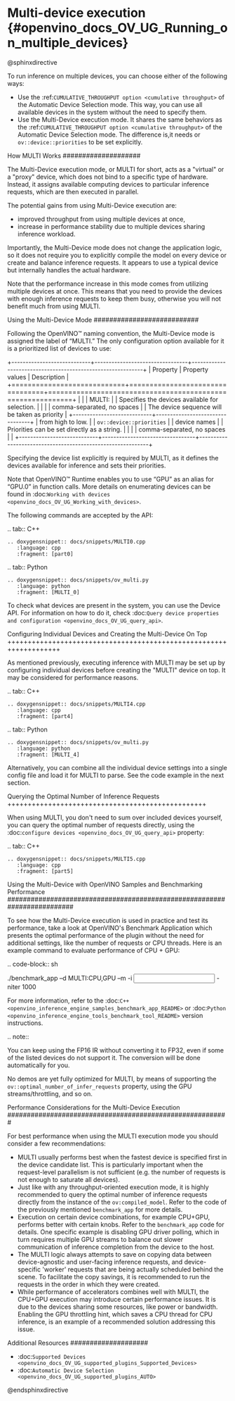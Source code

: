 # Multi-device execution {#openvino_docs_OV_UG_Running_on_multiple_devices}

@sphinxdirective

To run inference on multiple devices, you can choose either of the following ways:

- Use the :ref:`CUMULATIVE_THROUGHPUT option <cumulative throughput>` of the Automatic Device Selection mode. This way, you can use all available devices in the system without the need to specify them.
- Use the Multi-Device execution mode. It shares the same behaviors as the :ref:`CUMULATIVE_THROUGHPUT option <cumulative throughput>` of the Automatic Device Selection mode. The difference is,it needs <device list> or ``ov::device::priorities`` to be set explicitly.

How MULTI Works
####################

The Multi-Device execution mode, or MULTI for short, acts as a "virtual" or a "proxy" device, which does not bind to a specific type of hardware. Instead, it assigns available computing devices to particular inference requests, which are then executed in parallel.

The potential gains from using Multi-Device execution are:

* improved throughput from using multiple devices at once,
* increase in performance stability due to multiple devices sharing inference workload.

Importantly, the Multi-Device mode does not change the application logic, so it does not require you to explicitly compile the model on every device or create and balance inference requests. It appears to use a typical device but internally handles the actual hardware.

Note that the performance increase in this mode comes from utilizing multiple devices at once. This means that you need to provide the devices with enough inference requests to keep them busy, otherwise you will not benefit much from using MULTI.


Using the Multi-Device Mode
###########################

Following the OpenVINO™ naming convention, the Multi-Device mode is assigned the label of “MULTI.” The only configuration option available for it is a prioritized list of devices to use:


+----------------------------+---------------------------------+------------------------------------------------------------+
| Property                   | Property values                 | Description                                                |
+============================+=================================+============================================================+
| <device list>              | | MULTI: <device names>         | | Specifies the devices available for selection.           |
|                            | | comma-separated, no spaces    | | The device sequence will be taken as priority            |
+----------------------------+---------------------------------+ | from high to low.                                        |
| ``ov::device::priorities`` | | device names                  | | Priorities can be set directly as a string.              |
|                            | | comma-separated, no spaces    |                                                            |
+----------------------------+---------------------------------+------------------------------------------------------------+


Specifying the device list explicitly is required by MULTI, as it defines the devices available for inference and sets their priorities.

Note that OpenVINO™ Runtime enables you to use “GPU” as an alias for “GPU.0” in function calls. More details on enumerating devices can be found in :doc:`Working with devices <openvino_docs_OV_UG_Working_with_devices>`.

The following commands are accepted by the API:


.. tab:: C++

    .. doxygensnippet:: docs/snippets/MULTI0.cpp
       :language: cpp
       :fragment: [part0]

.. tab:: Python

    .. doxygensnippet:: docs/snippets/ov_multi.py
       :language: python
       :fragment: [MULTI_0]


To check what devices are present in the system, you can use the Device API. For information on how to do it, check :doc:`Query device properties and configuration <openvino_docs_OV_UG_query_api>`.


Configuring Individual Devices and Creating the Multi-Device On Top
+++++++++++++++++++++++++++++++++++++++++++++++++++++++++++++++++++

As mentioned previously, executing inference with MULTI may be set up by configuring individual devices before creating the "MULTI" device on top. It may be considered for performance reasons.


.. tab:: C++

    .. doxygensnippet:: docs/snippets/MULTI4.cpp
       :language: cpp
       :fragment: [part4]

.. tab:: Python

    .. doxygensnippet:: docs/snippets/ov_multi.py
       :language: python
       :fragment: [MULTI_4]


Alternatively, you can combine all the individual device settings into a single config file and load it for MULTI to parse. See the code example in the next section.

Querying the Optimal Number of Inference Requests
+++++++++++++++++++++++++++++++++++++++++++++++++

When using MULTI, you don't need to sum over included devices yourself, you can query the optimal number of requests directly,
using the :doc:`configure devices <openvino_docs_OV_UG_query_api>` property:


.. tab:: C++

    .. doxygensnippet:: docs/snippets/MULTI5.cpp
       :language: cpp
       :fragment: [part5]


Using the Multi-Device with OpenVINO Samples and Benchmarking Performance
#########################################################################

To see how the Multi-Device execution is used in practice and test its performance, take a look at OpenVINO's Benchmark Application which presents the optimal performance of the plugin without the need for additional settings, like the number of requests or CPU threads.
Here is an example command to evaluate performance of CPU + GPU:

.. code-block:: sh

   ./benchmark_app –d MULTI:CPU,GPU –m <model> -i <input> -niter 1000


For more information, refer to the :doc:`C++ <openvino_inference_engine_samples_benchmark_app_README>` or :doc:`Python <openvino_inference_engine_tools_benchmark_tool_README>` version instructions.


.. note::

   You can keep using the FP16 IR without converting it to FP32, even if some of the listed devices do not support it. The conversion will be done automatically for you.

   No demos are yet fully optimized for MULTI, by means of supporting the ``ov::optimal_number_of_infer_requests`` property, using the GPU streams/throttling, and so on.


Performance Considerations for the Multi-Device Execution
#########################################################

For best performance when using the MULTI execution mode you should consider a few recommendations:

- MULTI usually performs best when the fastest device is specified first in the device candidate list. This is particularly important when the request-level parallelism is not sufficient (e.g. the number of requests is not enough to saturate all devices).
- Just like with any throughput-oriented execution mode, it is highly recommended to query the optimal number of inference requests directly from the instance of the ``ov:compiled_model``. Refer to the code of the previously mentioned ``benchmark_app`` for more details.
- Execution on certain device combinations, for example CPU+GPU, performs better with certain knobs. Refer to the ``benchmark_app`` code for details. One specific example is disabling GPU driver polling, which in turn requires multiple GPU streams to balance out slower communication of inference completion from the device to the host.
- The MULTI logic always attempts to save on copying data between device-agnostic and user-facing inference requests, and device-specific 'worker' requests that are being actually scheduled behind the scene. To facilitate the copy savings, it is recommended to run the requests in the order in which they were created.
- While performance of accelerators combines well with MULTI, the CPU+GPU execution may introduce certain performance issues. It is due to the devices sharing some resources, like power or bandwidth. Enabling the GPU throttling hint, which saves a CPU thread for CPU inference, is an example of a recommended solution addressing this issue.


Additional Resources
####################

- :doc:`Supported Devices <openvino_docs_OV_UG_supported_plugins_Supported_Devices>`
- :doc:`Automatic Device Selection <openvino_docs_OV_UG_supported_plugins_AUTO>`


@endsphinxdirective
